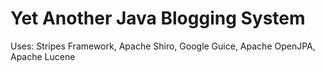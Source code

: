 Yet Another Java Blogging System
=====
Uses: Stripes Framework, Apache Shiro, Google Guice, Apache OpenJPA, Apache Lucene
